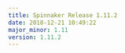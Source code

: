 ```yaml
---
title: Spinnaker Release 1.11.2
date: 2018-12-21 10:49:22
major_minor: 1.11
version: 1.11.2
---
```


<script src="https://gist.github.com/spinnaker-release/5cbb402297feb85f82482a73e9428967.js"/>
